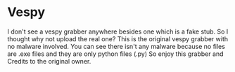 # Vespy
I don't see a vespy grabber anywhere besides one which is a fake stub. So I thought why not upload the real one? This is the original vespy grabber with no malware involved. You can see there isn't any malware because no files are .exe files and they are only python files (.py) So enjoy this grabber and Credits to the original owner.
